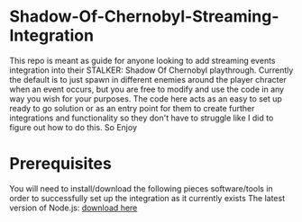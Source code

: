 # Shadow-Of-Chernobyl-Streaming-Integration
This repo is meant as guide for anyone looking to add streaming events integration into their STALKER: Shadow Of Chernobyl playthrough. Currently the default is to just spawn in different enemies around the player chracter when an event occurs, but you are free to modify and use the code in any way you wish for your purposes. The code here acts as an easy to set up ready to go solution or as an entry point for them to create further integrations and functionality so they don't have to struggle like I did to figure out how to do this. So Enjoy

<h1>Prerequisites</h1>
You will need to install/download the following pieces software/tools in order to successfully set up the integration as it currently exists
The latest version of Node.js: <a href="https://nodejs.org/en/download">download here</a>
